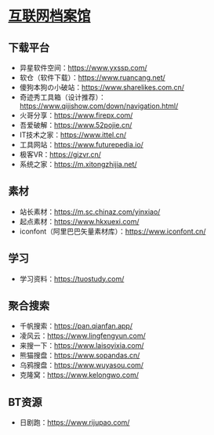 # [互联网档案馆](https://archive.org/)
## 下载平台
+ 异星软件空间：https://www.yxssp.com/
+ 软仓（软件下载）：https://www.ruancang.net/
+ 傻狗本狗の小破站：https://www.sharelikes.com.cn/
+ 奇迹秀工具箱（设计推荐）：https://www.qijishow.com/down/navigation.html/
+ 火哥分享：https://www.firepx.com/
+ 吾爱破解：https://www.52pojie.cn/
+ IT技术之家：https://www.ittel.cn/
+ 工具网站：https://www.futurepedia.io/
+ 极客VR：https://gizvr.cn/
+ 系统之家：https://m.xitongzhijia.net/
## 素材
+ 站长素材：https://m.sc.chinaz.com/yinxiao/
+ 起点素材：https://www.hkxuexi.com/
+ iconfont（阿里巴巴矢量素材库）：https://www.iconfont.cn/
## 学习
+ 学习资料：https://tuostudy.com/
## 聚合搜索
+ 千帆搜索：https://pan.qianfan.app/
+ 凌风云：https://www.lingfengyun.com/
+ 来搜一下：https://www.laisoyixia.com/
+ 熊猫搜盘：https://www.sopandas.cn/
+ 乌鸦搜盘：https://www.wuyasou.com/
+ 克隆窝：https://www.kelongwo.com/
## BT资源
+ 日剧跑：https://www.rijupao.com/

